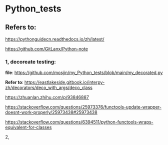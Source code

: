 # Python_tests
## Refers to:
https://pythonguidecn.readthedocs.io/zh/latest/

https://github.com/GitLanx/Python-note


### 1, decoreate testing: 
**file**:
https://github.com/mosjin/my_Python_tests/blob/main/my_decorated.py

**Refer to**: 
https://eastlakeside.gitbook.io/interpy-zh/decorators/deco_with_args/deco_class

https://zhuanlan.zhihu.com/p/93846887

https://stackoverflow.com/questions/25973376/functools-update-wrapper-doesnt-work-properly/25973438#25973438

https://stackoverflow.com/questions/6394511/python-functools-wraps-equivalent-for-classes

2, 
